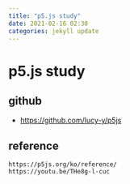 ```yaml
---
title: "p5.js study"
date: 2021-02-16 02:30
categories: jekyll update
---
```


# p5.js study

## github
- https://github.com/lucy-y/p5js

## reference
```
https://p5js.org/ko/reference/
https://youtu.be/THe8g-l-cuc
```

